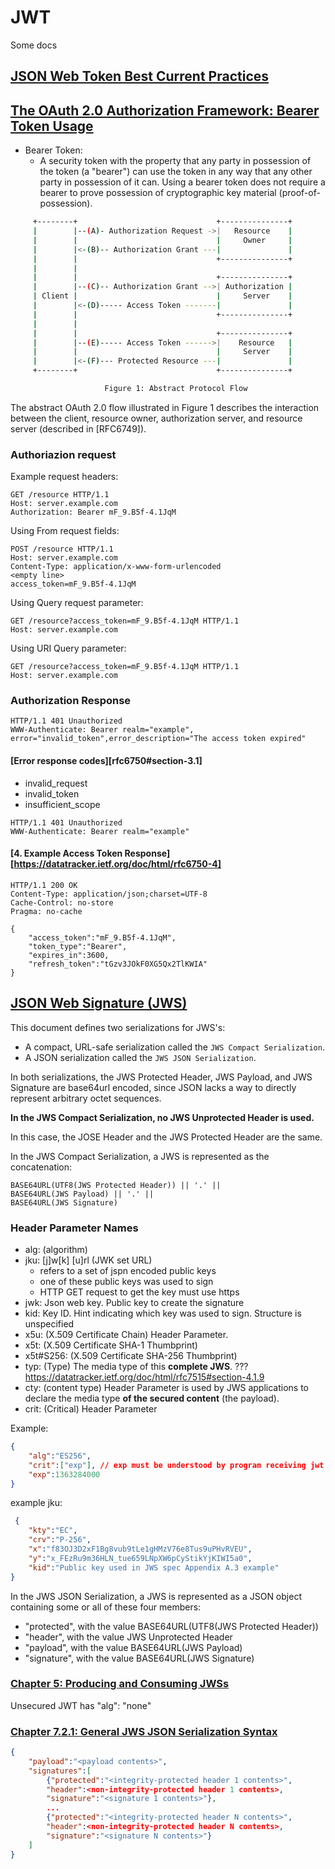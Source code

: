 # JWT

Some docs

## [JSON Web Token Best Current Practices][rfc8725]

## [The OAuth 2.0 Authorization Framework: Bearer Token Usage][rfc6750]


- Bearer Token:
    - A security token with the property that any party in possession of
      the token (a "bearer") can use the token in any way that any other
      party in possession of it can.  Using a bearer token does not
      require a bearer to prove possession of cryptographic key material
      (proof-of-possession).

```bash
     +--------+                               +---------------+
     |        |--(A)- Authorization Request ->|   Resource    |
     |        |                               |     Owner     |
     |        |<-(B)-- Authorization Grant ---|               |
     |        |                               +---------------+
     |        |
     |        |                               +---------------+
     |        |--(C)-- Authorization Grant -->| Authorization |
     | Client |                               |     Server    |
     |        |<-(D)----- Access Token -------|               |
     |        |                               +---------------+
     |        |
     |        |                               +---------------+
     |        |--(E)----- Access Token ------>|    Resource   |
     |        |                               |     Server    |
     |        |<-(F)--- Protected Resource ---|               |
     +--------+                               +---------------+

                     Figure 1: Abstract Protocol Flow
```

The abstract OAuth 2.0 flow illustrated in Figure 1 describes the
interaction between the client, resource owner, authorization server,
and resource server (described in [RFC6749]).

### Authoriazion request

Example request headers:
```http
GET /resource HTTP/1.1
Host: server.example.com
Authorization: Bearer mF_9.B5f-4.1JqM
```

Using From request fields:
```http
POST /resource HTTP/1.1
Host: server.example.com
Content-Type: application/x-www-form-urlencoded
<empty line>
access_token=mF_9.B5f-4.1JqM
```

Using Query request parameter:
```http
GET /resource?access_token=mF_9.B5f-4.1JqM HTTP/1.1
Host: server.example.com
```

Using URI Query parameter:
```http
GET /resource?access_token=mF_9.B5f-4.1JqM HTTP/1.1
Host: server.example.com
```

### Authorization Response

```http
HTTP/1.1 401 Unauthorized
WWW-Authenticate: Bearer realm="example", error="invalid_token",error_description="The access token expired"
```

#### [Error response codes][rfc6750#section-3.1]

- invalid_request
- invalid_token
- insufficient_scope

```http
HTTP/1.1 401 Unauthorized
WWW-Authenticate: Bearer realm="example"
```

#### [4. Example Access Token Response][https://datatracker.ietf.org/doc/html/rfc6750-4]

```http
HTTP/1.1 200 OK
Content-Type: application/json;charset=UTF-8
Cache-Control: no-store
Pragma: no-cache

{
    "access_token":"mF_9.B5f-4.1JqM",
    "token_type":"Bearer",
    "expires_in":3600,
    "refresh_token":"tGzv3JOkF0XG5Qx2TlKWIA"
}
```

## [JSON Web Signature (JWS)][rfc7515]

This document defines two serializations for JWS's:
- A compact, URL-safe serialization called the `JWS Compact Serialization`.
- A JSON serialization called the `JWS JSON Serialization`.

In both serializations, the JWS Protected Header, JWS Payload, and JWS
Signature are base64url encoded, since JSON lacks a way to directly
represent arbitrary octet sequences.

**In the JWS Compact Serialization, no JWS Unprotected Header is used.**

In this case, the JOSE Header and the JWS Protected Header are the
same.

In the JWS Compact Serialization, a JWS is represented as the
concatenation:
```code   
BASE64URL(UTF8(JWS Protected Header)) || '.' ||
BASE64URL(JWS Payload) || '.' ||
BASE64URL(JWS Signature)
```

### Header Parameter Names

- alg: (algorithm)
- jku: [j]w[k] [u]rl  (JWK set URL)
    - refers to a set of jspn encoded public keys
    - one of these public keys was used to sign
    - HTTP GET request to get the key must use https
- jwk: Json web key. Public key to create the signature
- kid: Key ID. Hint indicating which key was used to sign. Structure is unspecified
- x5u: (X.509 Certificate Chain) Header Parameter.
- x5t: (X.509 Certificate SHA-1 Thumbprint)
- x5t#S256: (X.509 Certificate SHA-256 Thumbprint)
- typ: (Type)  The media type of this **complete JWS**. ??? https://datatracker.ietf.org/doc/html/rfc7515#section-4.1.9
- cty: (content type) Header Parameter is used by JWS applications
   to declare the media type **of the secured content**
   (the payload).
- crit: (Critical) Header Parameter

Example:

```json
{
    "alg":"ES256",
    "crit":["exp"], // exp must be understood by program receiving jwt
    "exp":1363284000
}
```     


example jku:
```json
 {
    "kty":"EC",
    "crv":"P-256",
    "x":"f83OJ3D2xF1Bg8vub9tLe1gHMzV76e8Tus9uPHvRVEU",
    "y":"x_FEzRu9m36HLN_tue659LNpXW6pCyStikYjKIWI5a0",
    "kid":"Public key used in JWS spec Appendix A.3 example"
}
```

In the JWS JSON Serialization, a JWS is represented as a JSON object
containing some or all of these four members:

-  "protected", with the value BASE64URL(UTF8(JWS Protected Header))
-  "header", with the value JWS Unprotected Header
-  "payload", with the value BASE64URL(JWS Payload)
-  "signature", with the value BASE64URL(JWS Signature)


### [Chapter 5: Producing and Consuming JWSs][rfc7515-chap-5]

Unsecured JWT has "alg": "none" 

### [Chapter 7.2.1: General JWS JSON Serialization Syntax][rfc7515-chap-7.2]

```json
{
    "payload":"<payload contents>",
    "signatures":[
        {"protected":"<integrity-protected header 1 contents>",
        "header":<non-integrity-protected header 1 contents>,
        "signature":"<signature 1 contents>"},
        ...
        {"protected":"<integrity-protected header N contents>",
        "header":<non-integrity-protected header N contents>,
        "signature":"<signature N contents>"}
    ]
}
```

[rfc8725]: https://datatracker.ietf.org/doc/html/rfc8725
[rfc7515]: https://datatracker.ietf.org/doc/html/rfc7515
[rfc7515-chap-5]:  https://datatracker.ietf.org/doc/html/rfc7515#section-5
[rfc7515-chap-7.2]: https://datatracker.ietf.org/doc/html/rfc7515#section-7.2.1
[rfc6750]: https://datatracker.ietf.org/doc/html/rfc6750
[rfc6750-3.1]: https://datatracker.ietf.org/doc/html/rfc6750#section-3.1
[rfc6750-4]: https://datatracker.ietf.org/doc/html/rfc6750#section-4
